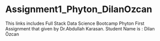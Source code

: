 # Assignment1_Phyton_DilanOzcan
This links includes Full Stack Data Science Bootcamp Phyton First Assignment that given by Dr.Abdullah Karasan.
Student Name is : Dilan Özcan
